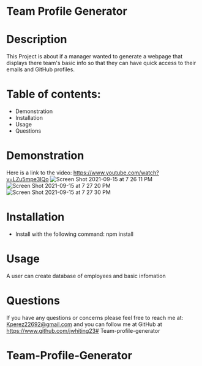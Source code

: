 # Team Profile Generator
# Description
This Project is about if a manager wanted to generate a webpage that displays there team's basic info so that they can have quick access to their emails and GitHub profiles.
# Table of contents:
- Demonstration
- Installation
- Usage
- Questions

# Demonstration
Here is a link to the video: https://www.youtube.com/watch?v=LZu5mpe3IQo
![Screen Shot 2021-09-15 at 7 26 11 PM](https://user-images.githubusercontent.com/80864786/133526014-07e95aec-80b1-462a-8d17-6e795a1a6c77.png)
![Screen Shot 2021-09-15 at 7 27 20 PM](https://user-images.githubusercontent.com/80864786/133526013-0f079b7e-c9da-4b02-86b6-f5f21906bc4f.png)
![Screen Shot 2021-09-15 at 7 27 30 PM](https://user-images.githubusercontent.com/80864786/133526012-15cc950b-f307-442d-94ca-3dfc6c0c5a7d.png)
# Installation
- Install with the following command: npm install
# Usage
A user can create database of employees and basic infomation
# Questions
If you have any questions or concerns please feel free to reach me at: Kperez22692@gmail.com
and you can follow me at GitHub at https://www.github.com/jwhiting23# Team-profile-generator
# Team-Profile-Generator
